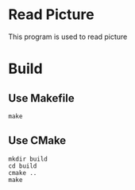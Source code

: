 # Read Picture
This program is used to read picture

# Build

## Use Makefile
```
make
```

## Use CMake
```
mkdir build
cd build
cmake ..
make
```
